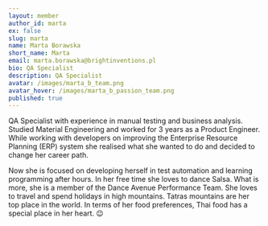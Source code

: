```yaml
---
layout: member
author_id: marta
ex: false
slug: marta
name: Marta Borawska
short_name: Marta
email: marta.borawska@brightinventions.pl
bio: QA Specialist
description: QA Specialist
avatar: /images/marta_b_team.png
avatar_hover: /images/marta_b_passion_team.png
published: true
---
```

QA Specialist with experience in manual testing and business analysis. Studied Material Engineering and worked for 3 years as a Product Engineer. While working with developers on improving the Enterprise Resource Planning (ERP) system she realised what she wanted to do and decided to change her career path. 

Now she is focused on developing herself in test automation and learning programming after hours. In her free time she loves to dance Salsa. What is more, she is a member of the Dance Avenue Performance Team. She loves to travel and spend holidays in high mountains. Tatras mountains are her top place in the world. In terms of her food preferences, Thai food has a special place in her heart. 😉